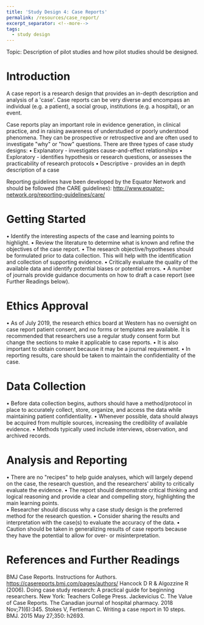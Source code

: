 ```yaml
---
title: 'Study Design 4: Case Reports'
permalink: /resources/case_report/
excerpt_separator: <!--more-->
tags:
  - study design
---
```

<!--more-->

Topic: Description of pilot studies and how pilot studies should be designed. 

# Introduction
A case report is a research design that provides an in-depth description and analysis of a 'case'. Case reports can be very diverse and encompass an individual (e.g. a patient), a social group, institutions (e.g. a hospital), or an event.

Case reports play an important role in evidence generation, in clinical practice, and in raising awareness of understudied or poorly understood phenomena. They can be prospective or retrospective and are often used to investigate "why" or "how" questions. There are three types of case study designs:
  •  Explanatory - investigates cause-and-effect relationships
  •  Exploratory - identifies hypothesis or research questions, or assesses the practicability of research protocols
  •  Descriptive - provides an in depth description of a case 

Reporting guidelines have been developed by the Equator Network and should be followed (the CARE guidelines): http://www.equator-network.org/reporting-guidelines/care/

# Getting Started 
• Identify the interesting aspects of the case and learning points to highlight.
• Review the literature to determine what is known and refine the objectives of the case report.
• The research objective/hypotheses should be formulated  prior to data collection. This will help with the identification and collection of supporting evidence. 
• Critically evaluate the quality of the available data and identify potential biases or potential errors. 
• A number of journals provide guidance documents on how to draft a case report (see Further Readings below). 

# Ethics Approval
• As of July 2019, the research ethics board at Western has no oversight on case report patient consent, and no forms or templates are available. It is recommended that researchers use a regular study consent form but change the sections to make it applicable to case reports.
  • It is also important to obtain consent because it may be a journal requirement.
• In reporting results, care should be taken to maintain the confidentiality of the case. 


# Data Collection
 • Before data collection begins, authors should have a method/protocol in place to accurately collect, store, organize, and access the data while maintaining patient confidentiality. 
• Whenever possible, data should always be acquired from multiple sources, increasing the credibility of available evidence.
• Methods typically used include interviews, observation, and archived records.

# Analysis and Reporting
• There are no "recipes" to help guide analyses, which will largely depend on the case, the research question, and the researchers' ability to critically evaluate the evidence.  • The report should demonstrate critical thinking and logical reasoning and provide a clear and compelling story, highlighting the main learning points.  
• Researcher should discuss why a case study design is the preferred method for the research question.
• Consider sharing the results and interpretation with the case(s) to evaluate the accuracy of the data.
• Caution should be taken in generalizing results of case reports because they have the potential to allow for over- or misinterpretation.

# References and Further Readings 
BMJ Case Reports. Instructions for Authors. https://casereports.bmj.com/pages/authors/ 
Hancock D R & Algozzine R (2006). Doing case study research: A practical guide for beginning researchers. New York: Teachers College Press.
Jackevicius C. The Value of Case Reports. The Canadian journal of hospital pharmacy. 2018 Nov;71(6):345.
Stokes V, Fertleman C. Writing a case report in 10 steps. BMJ. 2015 May 27;350: h2693.
